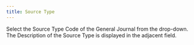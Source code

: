 ```yaml
---
title: Source Type
---
```



Select the Source Type Code of the General Journal from the  drop-down. The Description of the Source Type is displayed in the adjacent  field.
